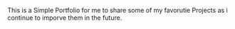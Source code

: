 This is a Simple Portfolio for me to share some of my favorutie Projects as i continue to imporve them in the future.
